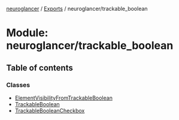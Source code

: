 [neuroglancer](../README.md) / [Exports](../modules.md) / neuroglancer/trackable\_boolean

# Module: neuroglancer/trackable\_boolean

## Table of contents

### Classes

- [ElementVisibilityFromTrackableBoolean](../classes/neuroglancer_trackable_boolean.ElementVisibilityFromTrackableBoolean.md)
- [TrackableBoolean](../classes/neuroglancer_trackable_boolean.TrackableBoolean.md)
- [TrackableBooleanCheckbox](../classes/neuroglancer_trackable_boolean.TrackableBooleanCheckbox.md)
